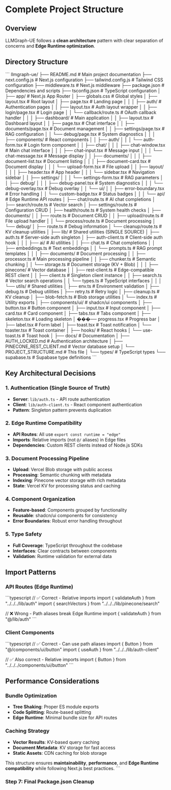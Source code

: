 # Complete Project Structure

## Overview
LLMGraph-UE follows a **clean architecture** pattern with clear separation of concerns and **Edge Runtime optimization**.

## Directory Structure

\`\`\`
llmgraph-ue/
├── README.md                      # Main project documentation
├── next.config.js                 # Next.js configuration
├── tailwind.config.js             # Tailwind CSS configuration
├── middleware.ts                  # Next.js middleware
├── package.json                   # Dependencies and scripts
├── tsconfig.json                  # TypeScript configuration
│
├── app/                           # Next.js App Router
│   ├── globals.css                # Global styles
│   ├── layout.tsx                 # Root layout
│   ├── page.tsx                   # Landing page
│   │
│   ├── auth/                      # Authentication pages
│   │   ├── layout.tsx             # Auth layout wrapper
│   │   ├── login/page.tsx         # Login page
│   │   └── callback/route.ts      # OAuth callback handler
│   │
│   ├── dashboard/                 # Main application
│   │   ├── layout.tsx             # Dashboard layout
│   │   ├── page.tsx               # Chat interface
│   │   ├── documents/page.tsx     # Document management
│   │   ├── settings/page.tsx      # RAG configuration
│   │   └── debug/page.tsx         # System diagnostics
│   │
│   ├── components/                # React components
│   │   ├── auth/
│   │   │   └── auth-form.tsx      # Login form component
│   │   ├── chat/
│   │   │   ├── chat-window.tsx    # Main chat interface
│   │   │   ├── chat-input.tsx     # Message input
│   │   │   └── chat-message.tsx   # Message display
│   │   ├── documents/
│   │   │   ├── document-list.tsx  # Document listing
│   │   │   ├── document-card.tsx  # Document display
│   │   │   └── upload-form.tsx    # File upload
│   │   ├── layout/
│   │   │   ├── header.tsx         # App header
│   │   │   └── sidebar.tsx        # Navigation sidebar
│   │   ├── settings/
│   │   │   └── settings-form.tsx  # RAG parameters
│   │   ├── debug/
│   │   │   ├── debug-panel.tsx    # System diagnostics
│   │   │   └── debug-overlay.tsx  # Debug overlay
│   │   └── ui/
│   │       ├── error-boundary.tsx # Error handling
│   │       └── custom-badge.tsx   # Status badges
│   │
│   └── api/                       # Edge Runtime API routes
│       ├── chat/route.ts          # AI chat completions
│       ├── search/route.ts        # Vector search
│       ├── settings/route.ts      # Configuration CRUD
│       ├── health/route.ts        # System health checks
│       ├── documents/
│       │   ├── route.ts           # Document CRUD
│       │   ├── upload/route.ts    # File upload handler
│       │   └── process/route.ts   # Document processing
│       └── debug/
│           ├── route.ts           # Debug information
│           └── cleanup/route.ts   # KV cleanup utilities
│
├── lib/                           # Shared utilities (SINGLE SOURCE)
│   ├── auth.ts                    # Server-side auth singleton
│   ├── auth-client.ts             # Client-side auth hook
│   │
│   ├── ai/                        # AI utilities
│   │   ├── chat.ts                # Chat completions
│   │   ├── embeddings.ts          # Text embeddings
│   │   └── prompts.ts             # RAG prompt templates
│   │
│   ├── documents/                 # Document processing
│   │   ├── processor.ts           # Main processing pipeline
│   │   ├── chunker.ts             # Semantic chunking
│   │   └── storage.ts             # Document storage (KV + Blob)
│   │
│   ├── pinecone/                  # Vector database
│   │   ├── rest-client.ts         # Edge-compatible REST client
│   │   ├── client.ts              # Singleton client instance
│   │   ├── search.ts              # Vector search operations
│   │   └── types.ts               # TypeScript interfaces
│   │
│   └── utils/                     # Shared utilities
│       ├── env.ts                 # Environment validation
│       ├── debug.ts               # Debug utilities
│       ├── retry.ts               # Retry logic
│       ├── cleanup.ts             # KV cleanup
│       ├── blob-fetch.ts          # Blob storage utilities
│       └── index.ts               # Utility exports
│
├── components/ui/                 # shadcn/ui components
│   ├── button.tsx                 # Button component
│   ├── input.tsx                  # Input component
│   ├── card.tsx                   # Card component
│   ├── tabs.tsx                   # Tabs component
│   ├── skeleton.tsx               # Loading skeleton
│   ���── progress.tsx               # Progress bar
│   ├── label.tsx                  # Form label
│   ├── toast.tsx                  # Toast notification
│   └── toaster.tsx                # Toast container
│
├── hooks/                         # React hooks
│   └── use-toast.ts               # Toast hook
│
├── docs/                          # Documentation
│   ├── AUTH_LOCKED.md             # Authentication architecture
│   ├── PINECONE_REST_CLIENT.md    # Vector database setup
│   └── PROJECT_STRUCTURE.md       # This file
│
└── types/                         # TypeScript types
    └── supabase.ts                # Supabase type definitions
\`\`\`

## Key Architectural Decisions

### **1. Authentication (Single Source of Truth)**
- **Server**: `lib/auth.ts` - API route authentication
- **Client**: `lib/auth-client.ts` - React component authentication
- **Pattern**: Singleton pattern prevents duplication

### **2. Edge Runtime Compatibility**
- **API Routes**: All use `export const runtime = "edge"`
- **Imports**: Relative imports (not `@/` aliases) in Edge files
- **Dependencies**: Custom REST clients instead of Node.js SDKs

### **3. Document Processing Pipeline**
- **Upload**: Vercel Blob storage with public access
- **Processing**: Semantic chunking with metadata
- **Indexing**: Pinecone vector storage with rich metadata
- **State**: Vercel KV for processing status and caching

### **4. Component Organization**
- **Feature-based**: Components grouped by functionality
- **Reusable**: shadcn/ui components for consistency
- **Error Boundaries**: Robust error handling throughout

### **5. Type Safety**
- **Full Coverage**: TypeScript throughout the codebase
- **Interfaces**: Clear contracts between components
- **Validation**: Runtime validation for external data

## Import Patterns

### **API Routes (Edge Runtime)**
\`\`\`typescript
// ✅ Correct - Relative imports
import { validateAuth } from "../../../lib/auth"
import { searchVectors } from "../../../lib/pinecone/search"

// ❌ Wrong - Path aliases break Edge Runtime
import { validateAuth } from "@/lib/auth"
\`\`\`

### **Client Components**
\`\`\`typescript
// ✅ Correct - Can use path aliases
import { Button } from "@/components/ui/button"
import { useAuth } from "../../../lib/auth-client"

// ✅ Also correct - Relative imports
import { Button } from "../../../components/ui/button"
\`\`\`

## Performance Considerations

### **Bundle Optimization**
- **Tree Shaking**: Proper ES module exports
- **Code Splitting**: Route-based splitting
- **Edge Runtime**: Minimal bundle size for API routes

### **Caching Strategy**
- **Vector Results**: KV-based query caching
- **Document Metadata**: KV storage for fast access
- **Static Assets**: CDN caching for blob storage

This structure ensures **maintainability**, **performance**, and **Edge Runtime compatibility** while following Next.js best practices.
\`\`\`

### **Step 7: Final Package.json Cleanup**
